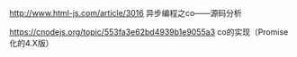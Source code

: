 
http://www.html-js.com/article/3016 异步编程之co——源码分析

https://cnodejs.org/topic/553fa3e62bd4939b1e9055a3 co的实现（Promise化的4.X版）

